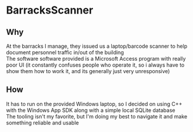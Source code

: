 # BarracksScanner
## Why
At the barracks I manage, they issued us a laptop/barcode scanner to help document personnel traffic in/out of the building
<br />
The software software provided is a Microsoft Access program with really poor UI (it constantly confuses people who operate it, so i always have to show them how to work it, and its generally just very unresponsive)

## How
It has to run on the provided Windows laptop, so I decided on using C++ with the Windows App SDK along with a simple local SQLite database
<br />
The tooling isn't my favorite, but I'm doing my best to navigate it and make something reliable and usable
